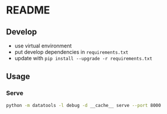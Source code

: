 # README

## Develop

- use virtual environment
- put develop dependencies in `requirements.txt`
- update with `pip install --upgrade -r requirements.txt`

## Usage

### Serve

```bash
python -m datatools -l debug -d __cache__ serve --port 8000
```
